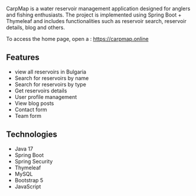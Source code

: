 CarpMap is a water reservoir management application designed for anglers and fishing enthusiasts.
The project is implemented using Spring Boot + Thymeleaf and includes functionalities such as reservoir search, reservoir details, blog and others.

To access the home page, open a : https://carpmap.online

## Features

- view all reservoirs in Bulgaria
- Search for reservoirs by name
- Search for reservoirs by type
- Get reservoirs details
- User profile management
- View blog posts
- Contact form
- Team form

## Technologies

- Java 17
- Spring Boot
- Spring Security
- Thymeleaf
- MySQL
- Bootstrap 5
- JavaScript
